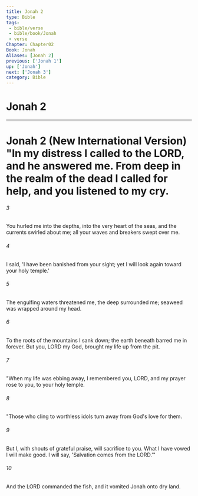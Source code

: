 ```yaml
---
title: Jonah 2
type: Bible
tags:
 - bible/verse
 - bible/book/Jonah
 - verse
Chapter: Chapter02
Book: Jonah
Aliases: [Jonah 2]
previous: ['Jonah 1']
up: ['Jonah']
next: ['Jonah 3']
category: Bible
---
```

# Jonah 2

***
# Jonah 2 (New International Version) "In my distress I called to the LORD, and he answered me. From deep in the realm of the dead I called for help, and you listened to my cry. 

###### 3 
You hurled me into the depths, into the very heart of the seas, and the currents swirled about me; all your waves and breakers swept over me. 

###### 4 
I said, 'I have been banished from your sight; yet I will look again toward your holy temple.' 

###### 5 
The engulfing waters threatened me, the deep surrounded me; seaweed was wrapped around my head. 

###### 6 
To the roots of the mountains I sank down; the earth beneath barred me in forever. But you, LORD my God, brought my life up from the pit. 

###### 7 
"When my life was ebbing away, I remembered you, LORD, and my prayer rose to you, to your holy temple. 

###### 8 
"Those who cling to worthless idols turn away from God's love for them. 

###### 9 
But I, with shouts of grateful praise, will sacrifice to you. What I have vowed I will make good. I will say, 'Salvation comes from the LORD.'" 

###### 10 
And the LORD commanded the fish, and it vomited Jonah onto dry land. 
